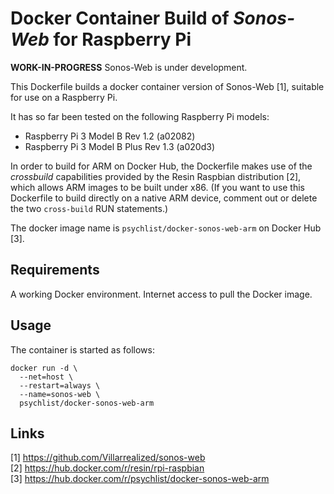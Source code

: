 # Docker Container Build of *Sonos-Web* for Raspberry Pi

**WORK-IN-PROGRESS** Sonos-Web is under development.

This Dockerfile builds a docker container version of Sonos-Web [1], suitable for use on a Raspberry Pi.

It has so far been tested on the following Raspberry Pi models:

* Raspberry Pi 3 Model B Rev 1.2 (a02082)
* Raspberry Pi 3 Model B Plus Rev 1.3 (a020d3)

In order to build for ARM on Docker Hub, the Dockerfile makes use of the *crossbuild* capabilities provided by the Resin Raspbian distribution [2], which allows ARM images to be built under x86. (If you want to use this Dockerfile to build directly on a native ARM device, comment out or delete the two `cross-build` RUN statements.)

The docker image name is `psychlist/docker-sonos-web-arm` on Docker Hub [3].

## Requirements

A working Docker environment. Internet access to pull the Docker image.

## Usage

The container is started as follows:

```
docker run -d \
  --net=host \
  --restart=always \
  --name=sonos-web \
  psychlist/docker-sonos-web-arm
  ```

## Links

[1] https://github.com/Villarrealized/sonos-web \
[2] https://hub.docker.com/r/resin/rpi-raspbian \
[3] https://hub.docker.com/r/psychlist/docker-sonos-web-arm
